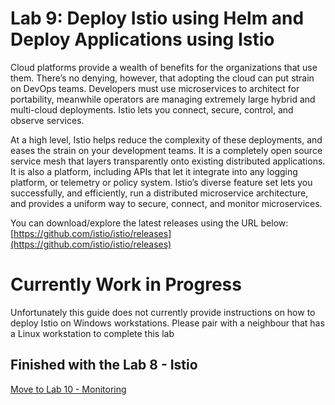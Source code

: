 # Lab 9: Deploy Istio using Helm and Deploy Applications using Istio
Cloud platforms provide a wealth of benefits for the organizations that use them. There’s no denying, however, that adopting the cloud can put strain on DevOps teams. Developers must use microservices to architect for portability, meanwhile operators are managing extremely large hybrid and multi-cloud deployments. Istio lets you connect, secure, control, and observe services.

At a high level, Istio helps reduce the complexity of these deployments, and eases the strain on your development teams. It is a completely open source service mesh that layers transparently onto existing distributed applications. It is also a platform, including APIs that let it integrate into any logging platform, or telemetry or policy system. Istio’s diverse feature set lets you successfully, and efficiently, run a distributed microservice architecture, and provides a uniform way to secure, connect, and monitor microservices.

You can download/explore the latest releases using the URL below:
[https://github.com/istio/istio/releases](https://github.com/istio/istio/releases)

# Currently Work in Progress

Unfortunately this guide does not currently provide instructions on how to deploy Istio on Windows workstations. Please pair with a neighbour that has a Linux workstation to complete this lab

## Finished with the Lab 8 - Istio

[Move to Lab 10 - Monitoring](https://github.com/djannot/dcos-kubernetes-training/blob/master/labs/windows_WIP/lab10_monitoring.md)
